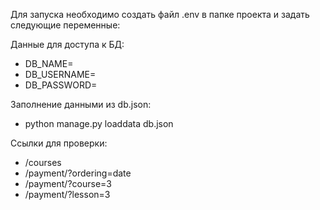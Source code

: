 Для запуска необходимо создать файл .env в папке проекта и задать следующие переменные:

Данные для доступа к БД:

- DB_NAME=
- DB_USERNAME=
- DB_PASSWORD=

Заполнение данными из db.json:

- python manage.py loaddata db.json 

Ссылки для проверки:
- /courses
- /payment/?ordering=date
- /payment/?course=3
- /payment/?lesson=3

